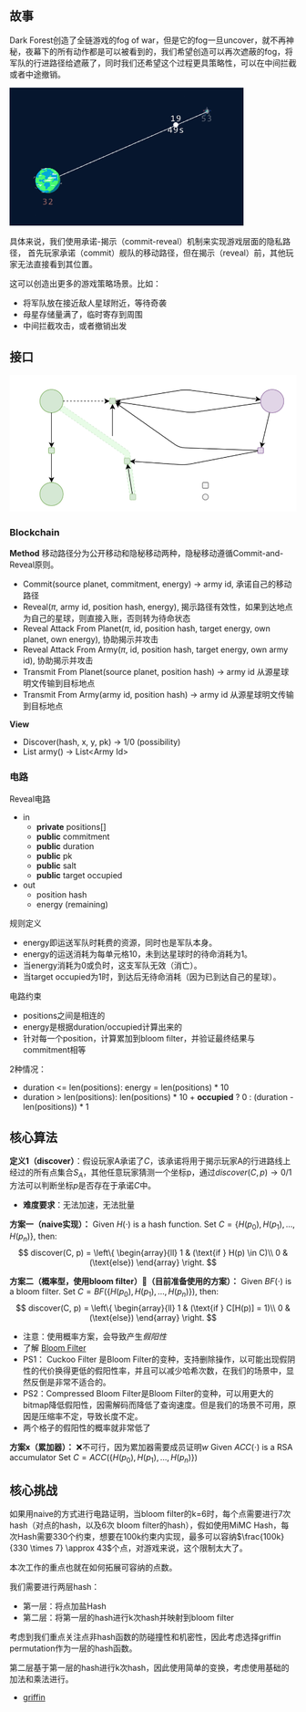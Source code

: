
## 故事

Dark Forest创造了全链游戏的fog of war，但是它的fog一旦uncover，就不再神秘，夜幕下的所有动作都是可以被看到的，我们希望创造可以再次遮蔽的fog，将军队的行进路径给遮蔽了，同时我们还希望这个过程更具策略性，可以在中间拦截或者中途撤销。

![](df_route.png)

具体来说，我们使用承诺-揭示（commit-reveal）机制来实现游戏层面的隐私路径， 首先玩家承诺（commit）舰队的移动路径，但在揭示（reveal）前，其他玩家无法直接看到其位置。

这可以创造出更多的游戏策略场景。比如：

- 将军队放在接近敌人星球附近，等待奇袭
- 母星存储量满了，临时寄存到周围
- 中间拦截攻击，或者撤销出发

## 接口

![](route_example.svg)

### Blockchain

**Method**
移动路径分为公开移动和隐秘移动两种，隐秘移动遵循Commit-and-Reveal原则。


- Commit(source planet, commitment, energy) -> army id, 承诺自己的移动路径
- Reveal($\pi$, army id, position hash, energy), 揭示路径有效性，如果到达地点为自己的星球，则直接入账，否则转为待命状态
- Reveal Attack From Planet($\pi$, id, position hash, target energy, own planet, own energy), 协助揭示并攻击
- Reveal Attack From Army($\pi$, id, position hash, target energy, own army id), 协助揭示并攻击
- Transmit From Planet(source planet, position hash) -> army id 从源星球明文传输到目标地点
- Transmit From Army(army id, position hash) -> army id 从源星球明文传输到目标地点


**View**
- Discover(hash, x, y, pk) -> 1/0 (possibility)
- List army() -> List\<Army Id\>


### 电路

Reveal电路
- in
	- **private** positions[]
	- **public** commitment
	- **public** duration
	- **public** pk
	- **public** salt
	- **public** target occupied
- out
	- position hash
	- energy (remaining)


规则定义
- energy即运送军队时耗费的资源，同时也是军队本身。
- energy的运送消耗为每单元格10，未到达星球时的待命消耗为1。
- 当energy消耗为0或负时，这支军队无效（消亡）。
- 当target occupied为1时，到达后无待命消耗（因为已到达自己的星球）。

电路约束
- positions之间是相连的
- energy是根据duration/occupied计算出来的
- 针对每一个position，计算累加到bloom filter，并验证最终结果与commitment相等

2种情况：
- duration <= len(positions): energy = len(positions) * 10
- duration > len(positions): len(positions) * 10 + **occupied** ? 0 : (duration - len(positions)) * 1 

## 核心算法

**定义1（discover）**：假设玩家A承诺了$C$，该承诺将用于揭示玩家A的行进路线上经过的所有点集合$S_A$，其他任意玩家猜测一个坐标p，通过$discover(C, p) \to 0/1$方法可以判断坐标$p$是否存在于承诺$C$中。
- **难度要求**：无法加速，无法批量


**方案一（naive实现）：**
Given $H(\cdot)$ is a hash function.
Set $C=\{H(p_0), H(p_1), \dots, H(p_n)\}$, then:
$$
discover(C, p) = \left\{
\begin{array}{ll}
1 & (\text{if } H(p) \in C)\\
0 & (\text{else})
\end{array}
\right.
$$

**方案二（概率型，使用bloom filter）🌟（目前准备使用的方案）：**
Given $BF(\cdot)$ is a bloom filter.
Set $C=BF(\{H(p_0), H(p_1), \dots, H(p_n)\})$, then:
$$
discover(C, p) = \left\{
\begin{array}{ll}
1 & (\text{if } C[H(p)] = 1)\\
0 & (\text{else})
\end{array}
\right.
$$

- 注意：使用概率方案，会导致产生*假阳性*
- 了解 [Bloom Filter](https://gallery.selfboot.cn/en/algorithms/bloomfilter)
- PS1： Cuckoo Filter 是Bloom Filter的变种，支持删除操作，以可能出现假阴性的代价换得更低的假阳性率，并且可以减少哈希次数，在我们的场景中，显然反倒是非常不适合的。
- PS2：Compressed Bloom Filter是Bloom Filter的变种，可以用更大的bitmap降低假阳性，因需解码而降低了查询速度。但是我们的场景不可用，原因是压缩率不定，导致长度不定。
- 两个格子的假阳性的概率就非常低了


**方案x（累加器）：** ❌不可行，因为累加器需要成员证明$w$
Given $ACC(\cdot)$ is a RSA accumulator
Set $C=ACC(\{H(p_0), H(p_1), \dots, H(p_n)\})$ 


## 核心挑战

如果用naive的方式进行电路证明，当bloom filter的k=6时，每个点需要进行7次hash（对点的hash，以及6次 bloom filter的hash），假如使用MiMC Hash，每次Hash需要330个约束，想要在100k约束内实现，最多可以容纳$\frac{100k}{330 \times 7} \approx 43$个点，对游戏来说，这个限制太大了。

本次工作的重点也就在如何拓展可容纳的点数。

我们需要进行两层hash：

- 第一层：将点加盐Hash
- 第二层：将第一层的hash进行k次hash并映射到bloom filter

考虑到我们重点关注点非hash函数的防碰撞性和机密性，因此考虑选择griffin permutation作为一层的hash函数。

第二层基于第一层的hash进行k次hash，因此使用简单的变换，考虑使用基础的加法和乘法进行。

- [griffin](https://github.com/bkomuves/hash-circuits/tree/master/circuits/griffin)